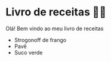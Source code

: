 # Livro de receitas :man_cook:

Olá! Bem vindo ao meu livro de receitas

* Strogonoff de frango
* Pavê
* Suco verde
